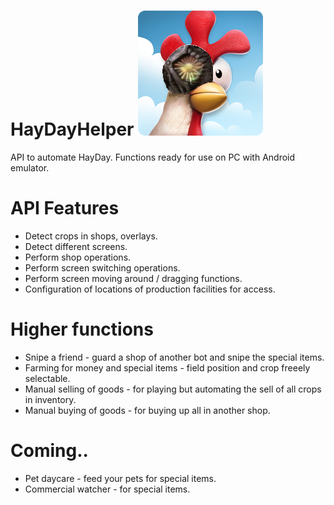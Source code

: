 # HayDayHelper  ![Quack](https://github.com/spaderkung/HayDayHelper/blob/main/HayDayHelper_Icon.png)
API to automate HayDay. Functions ready for use on PC with Android emulator.


# API Features
* Detect crops in shops, overlays.
* Detect different screens.
* Perform shop operations.
* Perform screen switching operations.
* Perform screen moving around / dragging functions.
* Configuration of locations of production facilities for access. 

# Higher functions
* Snipe a friend - guard a shop of another bot and snipe the special items.
* Farming for money and special items - field position and crop freeely selectable.
* Manual selling of goods - for playing but automating the sell of all crops in inventory.
* Manual buying of goods - for buying up all in another shop.

# Coming..
* Pet daycare - feed your pets for special items.
* Commercial watcher - for special items.
